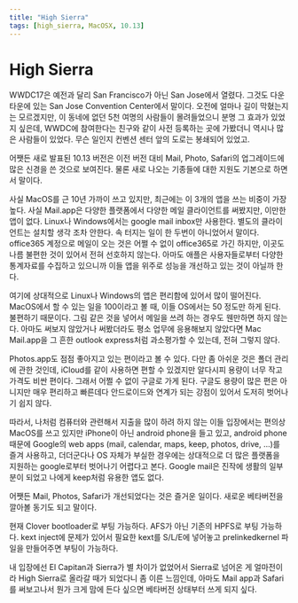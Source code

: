 ```yaml
---
title: "High Sierra"
tags: [high_sierra, MacOSX, 10.13]
---
```

# High Sierra

WWDC17은 예전과 달리 San Francisco가 아닌 San Jose에서 열렸다. 그것도 다운 타운에 있는 San Jose Convention Center에서 말이다. 오전에 얼마나 길이 막혔는지는 모르겠지만, 이 동네에 없던 5천 여명의 사람들이 몰려들었으니 분명 그 효과가 있었지 싶은데, WWDC에 참여한다는 친구와 같이 사전 등록하는 곳에 가봤더니 역시나 많은 사람들이 있었다. 무슨 일인지 컨벤션 센터 앞의 도로는 봉쇄되어 있었고.

어쨋든 새로 발표된 10.13 버전은 이전 버전 대비 Mail, Photo, Safari의 업그레이드에 많은 신경을 쓴 것으로 보여진다. 물론 새로 나오는 기종들에 대한 지원도 기본으로 하면서 말이다. 

사실 MacOS를 근 10년 가까이 쓰고 있지만, 최근에는 이 3개의 앱을 쓰는 비중이 가장 높다. 사실 Mail.app은 다양한 플랫폼에서 다양한 메일 클라이언트를 써봤지만, 이만한 앱이 없다. Linux나 Windows에서는 google mail inbox만 사용한다. 별도의 클라이언트는 설치할 생각 조차 안한다. 속 터지는 일이 한 두번이 아니었어서 말이다. office365 계정으로 메일이 오는 것은 어쩔 수 없이 office365로 가긴 하지만, 이곳도 나름 불편한 것이 있어서 전혀 선호하지 않는다. 아마도 애플은 사용자들로부터 다양한 통계자료를 수집하고 있으니까 이들 앱을 위주로 성능을 개선하고 있는 것이 아닐까 한다.

여기에 상대적으로 Linux나 Windows의 앱은 편리함에 있어서 많이 떨어진다. MacOS에서 할 수 있는 일을 100이라고 볼 때, 이들 OS에서는 50 정도만 하게 된다. 불편하기 때문이다. 그림 같은 것을 넣어서 메일을 쓰려 하는 경우도 웬만하면 하지 않는다. 아마도 써보지 않았거나 써봤더라도 평소 업무에 응용해보지 않았다면 Mac Mail.app을 그 흔한 outlook express처럼 과소평가할 수 있는데, 전혀 그렇지 않다. 

Photos.app도 점점 좋아지고 있는 편이라고 볼 수 있다. 다만 좀 아쉬운 것은 폴더 관리에 관한 것인데, iCloud를 같이 사용하면 편할 수 있겠지만 알다시피 용량이 너무 작고 가격도 비싼 편이다. 그래서 어쩔 수 없이 구글로 가게 된다. 구글도 용량이 많은 편은 아니지만 매우 편리하고 빠른데다 안드로이드와 연계가 되는 강점이 있어서 도저히 벗어나기 쉽지 않다.

따라서, 나처럼 컴퓨터와 관련해서 지출을 많이 하려 하지 않는 이들 입장에서는 편의상 MacOS를 쓰고 있지만 iPhone이 아닌 android phone을 들고 있고, android phone때문에 Google의 web apps (mail, calendar, maps, keep, photos, drive, ...)를 즐겨 사용하고, 더더군다나 OS 자체가 부실한 경우에는 상대적으로 더 많은 플랫폼을 지원하는 google로부터 벗어나기 어렵다고 본다. Google mail은 진작에 생활의 일부분이 되었고 나에게 keep처럼 유용한 앱도 없다. 

어쨋든 Mail, Photos, Safari가 개선되었다는 것은 즐거운 일이다. 새로운 베타버전을 깔아볼 동기도 되고 말이다. 

현재 Clover bootloader로 부팅 가능하다. AFS가 아닌 기존의 HPFS로 부팅 가능하다. kext inject에 문제가 있어서 필요한 kext를 S/L/E에 넣어놓고 prelinkedkernel 파일을 만들어주면 부팅이 가능하다. 

내 입장에선 El Capitan과 Sierra가 별 차이가 없었어서 Sierra로 넘어온 게 얼마전이라 High Sierra로 올라갈 때가 되었다니 좀 이른 느낌인데, 아마도 Mail app과 Safari를 써보고나서 뭔가 크게 맘에 든다 싶으면 베타버전 상태부터 쓰게 되지 싶다.

